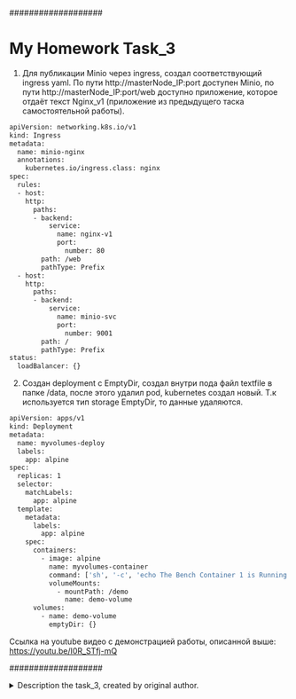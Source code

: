 ###################
# My Homework Task_3

1. Для публикации Minio через ingress, создал соответствующий ingress yaml. По пути http://masterNode_IP:port доступен Minio, по пути http://masterNode_IP:port/web доступно приложение, которое отдаёт текст Nginx_v1 (приложение из предыдущего таска самостоятельной работы). 

```bash
apiVersion: networking.k8s.io/v1
kind: Ingress
metadata:
  name: minio-nginx
  annotations:
    kubernetes.io/ingress.class: nginx
spec:
  rules:
  - host:
    http:
      paths:
      - backend:
          service:
            name: nginx-v1
            port:
              number: 80
        path: /web
        pathType: Prefix
  - host:
    http:
      paths:
      - backend:
          service:
            name: minio-svc
            port:
              number: 9001
        path: /
        pathType: Prefix
status:
  loadBalancer: {}
```

2. Создан deployment с EmptyDir, создал внутри пода файл textfile в папке /data, после этого удалил pod, kubernetes создал новый. Т.к используется тип storage EmptyDir, то данные удаляются.

```bash
apiVersion: apps/v1
kind: Deployment
metadata:
  name: myvolumes-deploy
  labels:
    app: alpine
spec:
  replicas: 1
  selector:
    matchLabels:
      app: alpine
  template:
    metadata:
      labels:
        app: alpine
    spec:
      containers:
        - image: alpine
          name: myvolumes-container
          command: ['sh', '-c', 'echo The Bench Container 1 is Running ; sleep 3600']
          volumeMounts:
            - mountPath: /demo
              name: demo-volume
      volumes:
        - name: demo-volume
          emptyDir: {}
```
Ссылка на youtube видео с демонстрацией работы, описанной выше: https://youtu.be/I0R_STfj-mQ

###################

<details>
<summary>Description the task_3, created by original author.</summary>

# Task 3
### [Read more about CSI](https://habr.com/ru/company/flant/blog/424211/)
### Create pv in kubernetes
```bash
kubectl apply -f pv.yaml
```
### Check our pv
```bash
kubectl get pv
```
### Sample output
```bash
NAME                  CAPACITY   ACCESS MODES   RECLAIM POLICY   STATUS      CLAIM   STORAGECLASS   REASON   AGE
minio-deployment-pv   5Gi        RWO            Retain           Available                                   5s
```
### Create pvc
```bash
kubectl apply -f pvc.yaml
```
### Check our output in pv 
```bash
kubectl get pv
NAME                  CAPACITY   ACCESS MODES   RECLAIM POLICY   STATUS   CLAIM                            STORAGECLASS   REASON   AGE
minio-deployment-pv   5Gi        RWO            Retain           Bound    default/minio-deployment-claim                           94s
```
Output is change. PV get status bound.
### Check pvc
```bash
kubectl get pvc
NAME                     STATUS   VOLUME                CAPACITY   ACCESS MODES   STORAGECLASS   AGE
minio-deployment-claim   Bound    minio-deployment-pv   5Gi        RWO                           79s
```
### Apply deployment minio
```bash
kubectl apply -f deployment.yaml
```
### Apply svc nodeport
```bash
kubectl apply -f minio-nodeport.yaml
```
Open minikup_ip:node_port in you browser
### Apply statefulset
```bash
kubectl apply -f statefulset.yaml
```
### Check pod and statefulset
```bash
kubectl get pod
kubectl get sts
```

### Homework
* We published minio "outside" using nodePort. Do the same but using ingress.
* Publish minio via ingress so that minio by ip_minikube and nginx returning hostname (previous job) by path ip_minikube/web are available at the same time.
* Create deploy with emptyDir save data to mountPoint emptyDir, delete pods, check data.
* Optional. Raise an nfs share on a remote machine. Create a pv using this share, create a pvc for it, create a deployment. Save data to the share, delete the deployment, delete the pv/pvc, check that the data is safe.
</details>
